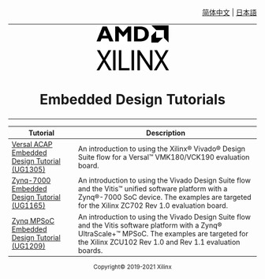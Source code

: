 ﻿<p align="right"><a href="../../docs-cn/README.md">简体中文</a> | <a href="../../docs-jp/README.md">日本語</a></p>
<table width="100%">
  <tr width="100%">
    <td align="center"><img src="https://raw.githubusercontent.com/Xilinx/Image-Collateral/main/xilinx-logo.png" width="30%"/><h1>Embedded Design Tutorials</h1>
    </td>
 </tr>
 </table>

| Tutorial | Description |
| ------ | ----------- |
| [Versal ACAP Embedded Design Tutorial (UG1305)](./Versal-EDT)   | An introduction to using the Xilinx&reg; Vivado&reg; Design Suite flow for a Versal&trade; VMK180/VCK190 evaluation board. |
| [Zynq-7000 Embedded Design Tutorial (UG1165)](./Zynq7000-EDT) | An introduction to using the Vivado Design Suite flow and the Vitis™ unified software platform with a Zynq®-7000 SoC device. The examples are targeted for the Xilinx ZC702 Rev 1.0 evaluation board. |
| [Zynq MPSoC Embedded Design Tutorial (UG1209)](./ZynqMPSoC-EDT)    | An introduction to using the Vivado Design Suite flow and the Vitis software platform with a Zynq® UltraScale+™ MPSoC. The examples are targeted for the Xilinx ZCU102 Rev 1.0 and Rev 1.1 evaluation boards. |


<p align="center"><sup>Copyright&copy; 2019-2021 Xilinx</sup></p>
